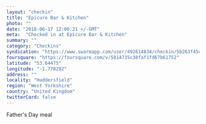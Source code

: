 ```yaml
---
layout: "checkin"
title: "Epicure Bar & Kitchen"
photo: ""
date: "2018-06-17 12:00:21 +/-GMT"
meta:  "Checked in at Epicure Bar & Kitchen"
summary: ""
category: "Checkins"
syndication: "https://www.swarmapp.com/user/492614834/checkin/5b263f45d7627e002c7b2a41"
foursquare: "https://foursquare.com/v/5814735c38faf1fd67b61752"
latitude: "53.64475"
longitude: "-1.778292"
address: ""
locality: "Huddersfield"
region: "West Yorkshire"
country: "United Kingdom"
twitterCard: false
---
```

Father's Day meal

